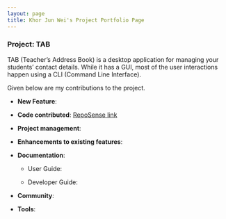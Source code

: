 ```yaml
---
layout: page
title: Khor Jun Wei's Project Portfolio Page
---
```


### Project: TAB

TAB (Teacher’s Address Book) is a desktop application for managing your students’ contact details. While it has a GUI, most of the user interactions happen using a CLI (Command Line Interface).

Given below are my contributions to the project.

* **New Feature**:

* **Code contributed**: [RepoSense link]()

* **Project management**:

* **Enhancements to existing features**:

* **Documentation**:
  * User Guide:

  * Developer Guide:

* **Community**:

* **Tools**:

